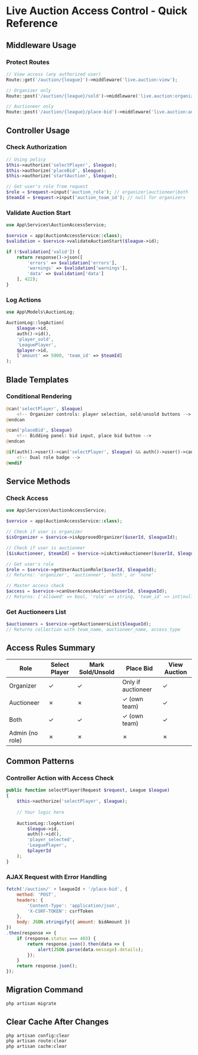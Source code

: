 # Live Auction Access Control - Quick Reference

## Middleware Usage

### Protect Routes
```php
// View access (any authorized user)
Route::get('/auction/{league}')->middleware('live.auction:view');

// Organizer only
Route::post('/auction/{league}/sold')->middleware('live.auction:organizer');

// Auctioneer only
Route::post('/auction/{league}/place-bid')->middleware('live.auction:auctioneer');
```

## Controller Usage

### Check Authorization
```php
// Using policy
$this->authorize('selectPlayer', $league);
$this->authorize('placeBid', $league);
$this->authorize('startAuction', $league);

// Get user's role from request
$role = $request->input('auction_role'); // organizer|auctioneer|both
$teamId = $request->input('auction_team_id'); // null for organizers
```

### Validate Auction Start
```php
use App\Services\AuctionAccessService;

$service = app(AuctionAccessService::class);
$validation = $service->validateAuctionStart($league->id);

if (!$validation['valid']) {
    return response()->json([
        'errors' => $validation['errors'],
        'warnings' => $validation['warnings'],
        'data' => $validation['data']
    ], 422);
}
```

### Log Actions
```php
use App\Models\AuctionLog;

AuctionLog::logAction(
    $league->id,
    auth()->id(),
    'player_sold',
    'LeaguePlayer',
    $player->id,
    ['amount' => 5000, 'team_id' => $teamId]
);
```

## Blade Templates

### Conditional Rendering
```php
@can('selectPlayer', $league)
    <!-- Organizer controls: player selection, sold/unsold buttons -->
@endcan

@can('placeBid', $league)
    <!-- Bidding panel: bid input, place bid button -->
@endcan

@if(auth()->user()->can('selectPlayer', $league) && auth()->user()->can('placeBid', $league))
    <!-- Dual role badge -->
@endif
```

## Service Methods

### Check Access
```php
use App\Services\AuctionAccessService;

$service = app(AuctionAccessService::class);

// Check if user is organizer
$isOrganizer = $service->isApprovedOrganizer($userId, $leagueId);

// Check if user is auctioneer
[$isAuctioneer, $teamId] = $service->isActiveAuctioneer($userId, $leagueId);

// Get user's role
$role = $service->getUserAuctionRole($userId, $leagueId);
// Returns: 'organizer', 'auctioneer', 'both', or 'none'

// Master access check
$access = $service->canUserAccessAuction($userId, $leagueId);
// Returns: ['allowed' => bool, 'role' => string, 'team_id' => int|null, 'message' => string]
```

### Get Auctioneers List
```php
$auctioneers = $service->getAuctioneersList($leagueId);
// Returns collection with team_name, auctioneer_name, access_type
```

## Access Rules Summary

| Role | Select Player | Mark Sold/Unsold | Place Bid | View Auction |
|------|--------------|------------------|-----------|--------------|
| Organizer | ✓ | ✓ | Only if auctioneer | ✓ |
| Auctioneer | ✗ | ✗ | ✓ (own team) | ✓ |
| Both | ✓ | ✓ | ✓ (own team) | ✓ |
| Admin (no role) | ✗ | ✗ | ✗ | ✗ |

## Common Patterns

### Controller Action with Access Check
```php
public function selectPlayer(Request $request, League $league)
{
    $this->authorize('selectPlayer', $league);
    
    // Your logic here
    
    AuctionLog::logAction(
        $league->id,
        auth()->id(),
        'player_selected',
        'LeaguePlayer',
        $playerId
    );
}
```

### AJAX Request with Error Handling
```javascript
fetch('/auction/' + leagueId + '/place-bid', {
    method: 'POST',
    headers: {
        'Content-Type': 'application/json',
        'X-CSRF-TOKEN': csrfToken
    },
    body: JSON.stringify({ amount: bidAmount })
})
.then(response => {
    if (response.status === 403) {
        return response.json().then(data => {
            alert(JSON.parse(data.message).details);
        });
    }
    return response.json();
});
```

## Migration Command
```bash
php artisan migrate
```

## Clear Cache After Changes
```bash
php artisan config:clear
php artisan route:clear
php artisan cache:clear
```
